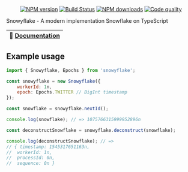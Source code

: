 <p align="center">
<a href="https://www.npmjs.com/package/snowyflake"><img src="https://img.shields.io/npm/v/snowyflake.svg?style=flat-square" alt="NPM version"></a>
<a href="https://travis-ci.org/negezor/snowyflake"><img src="https://img.shields.io/travis/negezor/snowyflake.svg?style=flat-square" alt="Build Status"></a>
<a href="https://www.npmjs.com/package/snowyflake"><img src="https://img.shields.io/npm/dt/snowyflake.svg?style=flat-square" alt="NPM downloads"></a>
<a href="https://www.codacy.com/app/negezor/snowyflake"><img src="https://img.shields.io/codacy/grade/3ddc9fe5bca94ec898e1286481859fc1.svg?style=flat-square" alt="Code quality"></a>
</p>

Snowyflake - A modern implementation Snowflake on TypeScript

| 📖 [Documentation](docs/) |
|---------------------------|

## Example usage
```js
import { Snowyflake, Epochs } from 'snowyflake';

const snowyflake = new Snowyflake({
	workerId: 1n,
	epoch: Epochs.TWITTER // BigInt timestamp
});

const snowflake = snowyflake.nextId();

console.log(snowflake); // => 1075766315999952896n

const deconstructSnowflake = snowyflake.deconstruct(snowflake);

console.log(deconstructSnowflake); // =>
// { timestamp: 1545317651163n,
// 	workerId: 1n,
// 	processId: 0n,
// 	sequence: 0n }

```
